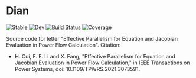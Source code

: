 # Dian

[![Stable](https://img.shields.io/badge/docs-stable-blue.svg)](https://cuihantao.github.io/Dian.jl/stable)
[![Dev](https://img.shields.io/badge/docs-dev-blue.svg)](https://cuihantao.github.io/Dian.jl/dev)
[![Build Status](https://travis-ci.com/cuihantao/Dian.jl.svg?branch=master)](https://travis-ci.com/cuihantao/Dian.jl)
[![Coverage](https://codecov.io/gh/cuihantao/Dian.jl/branch/master/graph/badge.svg)](https://codecov.io/gh/cuihantao/Dian.jl)

Source code for letter "Effective Parallelism for Equation and Jacobian Evaluation in Power Flow Calculation". Citation:

- H. Cui, F. F. Li and X. Fang, "Effective Parallelism for Equation and Jacobian Evaluation in Power Flow Calculation," in IEEE Transactions on Power Systems, doi: 10.1109/TPWRS.2021.3073591.
